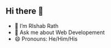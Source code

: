 ## Hi there 👋
<ul><li>🔭 I’m RIshab Rath
</li><li>💬 Ask me about Web Developement</li><li>😄 Pronouns: He/Him/His</li>
</ul>

<!--
**rishabrath31/rishabrath31** is a ✨ _special_ ✨ repository because its `README.md` (this file) appears on your GitHub profile.

Here are some ideas to get you started:

- 🔭 I’m currently working on ...
- 🌱 I’m currently learning ...
- 👯 I’m looking to collaborate on ...
- 🤔 I’m looking for help with ...
- 💬 Ask me about ...
- 📫 How to reach me: ...
- 😄 Pronouns: ...
- ⚡ Fun fact: ...
-->
